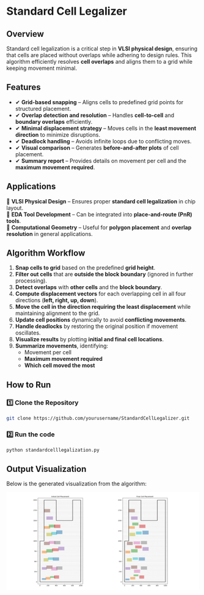 # **Standard Cell Legalizer**  

## **Overview**  
Standard cell legalization is a critical step in **VLSI physical design**, ensuring that cells are placed without overlaps while adhering to design rules. This algorithm efficiently resolves **cell overlaps** and aligns them to a grid while keeping movement minimal.  

## **Features**  
- ✔ **Grid-based snapping** – Aligns cells to predefined grid points for structured placement.  
- ✔ **Overlap detection and resolution** – Handles **cell-to-cell** and **boundary overlaps** efficiently.  
- ✔ **Minimal displacement strategy** – Moves cells in the **least movement direction** to minimize disruptions.  
- ✔ **Deadlock handling** – Avoids infinite loops due to conflicting moves.  
- ✔ **Visual comparison** – Generates **before-and-after plots** of cell placement.  
- ✔ **Summary report** – Provides details on movement per cell and the **maximum movement required**.  

## **Applications**  
📌 **VLSI Physical Design** – Ensures proper **standard cell legalization** in chip layout.  
📌 **EDA Tool Development** – Can be integrated into **place-and-route (PnR) tools**.  
📌 **Computational Geometry** – Useful for **polygon placement** and **overlap resolution** in general applications.  

## **Algorithm Workflow**  
1. **Snap cells to grid** based on the predefined **grid height**.  
2. **Filter out cells** that are **outside the block boundary** (ignored in further processing).  
3. **Detect overlaps** with **other cells** and the **block boundary**.  
4. **Compute displacement vectors** for each overlapping cell in all four directions (**left, right, up, down**).  
5. **Move the cell in the direction requiring the least displacement** while maintaining alignment to the grid.  
6. **Update cell positions** dynamically to avoid **conflicting movements**.  
7. **Handle deadlocks** by restoring the original position if movement oscillates.  
8. **Visualize results** by plotting **initial and final cell locations**.  
9. **Summarize movements**, identifying:  
   - Movement per cell  
   - **Maximum movement required**  
   - **Which cell moved the most**  

## **How to Run**  

### 1️⃣ Clone the Repository  
```sh
git clone https://github.com/yourusername/StandardCellLegalizer.git
```

### 2️⃣ Run the code
```
python standardcelllegalization.py
```

## Output Visualization

Below is the generated visualization from the algorithm:

![Visualization](cell_placement_plot.png?)
